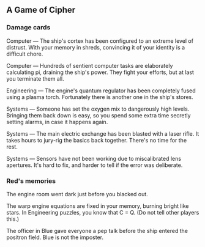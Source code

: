 ## A Game of Cipher

### Damage cards

Computer — The ship's cortex has been configured to an extreme level of distrust. With your memory in shreds, convincing it of your identity is a difficult chore.

Computer — Hundreds of sentient computer tasks are elaborately calculating pi, draining the ship's power. They fight your efforts, but at last you terminate them all.

Engineering — The engine's quantum regulator has been completely fused using a plasma torch. Fortunately there is another one in the ship's stores.

Systems — Someone has set the oxygen mix to dangerously high levels. Bringing them back down is easy, so you spend some extra time secretly setting alarms, in case it happens again.

Systems — The main electric exchange has been blasted with a laser rifle. It takes hours to jury-rig the basics back together. There's no time for the rest.

Systems — Sensors have not been working due to miscalibrated lens apertures. It's hard to fix, and harder to tell if the error was deliberate.






### Red's memories

The engine room went dark just before you blacked out.

The warp engine equations are fixed in your memory, burning bright like stars. In Engineering puzzles, you know that C = Q. (Do not tell other players this.)

The officer in Blue gave everyone a pep talk before the ship entered the positron field. Blue is not the imposter.






